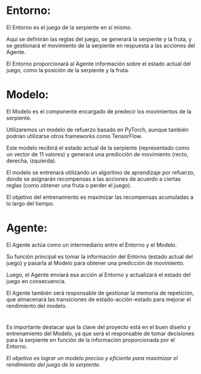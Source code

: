 # Entorno:
El Entorno es el juego de la serpiente en sí mismo.

Aquí se definirán las reglas del juego, se generará la serpiente y la fruta, y se gestionará el movimiento de la serpiente en respuesta a las acciones del Agente.

El Entorno proporcionará al Agente información sobre el estado actual del juego, como la posición de la serpiente y la fruta.

# Modelo:
El Modelo es el componente encargado de predecir los movimientos de la serpiente.

Utilizaremos un modelo de refuerzo basado en PyTorch, aunque también podrían utilizarse otros frameworks como TensorFlow.

Este modelo recibirá el estado actual de la serpiente (representado como un vector de 11 valores) y generará una predicción de movimiento (recto, derecha, izquierda).

El modelo se entrenará utilizando un algoritmo de aprendizaje por refuerzo, donde se asignarán recompensas a las acciones de acuerdo a ciertas reglas (como obtener una fruta o perder el juego).

El objetivo del entrenamiento es maximizar las recompensas acumuladas a lo largo del tiempo.

# Agente:
El Agente actúa como un intermediario entre el Entorno y el Modelo. 

Su función principal es tomar la información del Entorno (estado actual del juego) y pasarla al Modelo para obtener una predicción de movimiento. 

Luego, el Agente enviará esa acción al Entorno y actualizará el estado del juego en consecuencia. 

El Agente también será responsable de gestionar la memoria de repetición, que almacenará las transiciones de estado-acción-estado para mejorar el rendimiento del modelo.

#

Es importante destacar que la clave del proyecto está en el buen diseño y entrenamiento del Modelo, ya que será el responsable de tomar decisiones para la serpiente en función de la información proporcionada por el Entorno.

*El objetivo es lograr un modelo preciso y eficiente para maximizar el rendimiento del juego de la serpiente.*